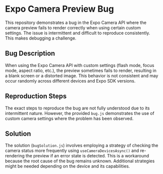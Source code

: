 # Expo Camera Preview Bug

This repository demonstrates a bug in the Expo Camera API where the camera preview fails to render correctly when using certain custom settings. The issue is intermittent and difficult to reproduce consistently.  This makes debugging a challenge.

## Bug Description

When using the Expo Camera API with custom settings (flash mode, focus mode, aspect ratio, etc.), the preview sometimes fails to render, resulting in a blank screen or a distorted image. This behavior is not consistent and may occur randomly across different devices and Expo SDK versions. 

## Reproduction Steps

The exact steps to reproduce the bug are not fully understood due to its intermittent nature. However, the provided `bug.js` demonstrates the use of custom camera settings where the problem has been observed.

## Solution

The solution (`bugSolution.js`) involves employing a strategy of checking the camera status more frequently using `useCameraDevicesAsync()` and re-rendering the preview if an error state is detected. This is a workaround because the root cause of the bug remains unknown. Additional strategies might be needed depending on the device and its capabilities.